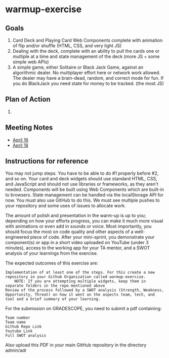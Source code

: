 # warmup-exercise

## Goals
1. Card Deck and Playing Card Web Components complete with animation of flip and/or shuffle (HTML, CSS, and very light JS)
2. Dealing with the deck, complete with an ability to pull the cards one or multiple at a time and state management of the deck (more JS + some simple web APIs) 
3. A simple game, either Solitaire or Black Jack Game, against an algorithmic dealer.  No multiplayer effort here or network work allowed.  The dealer may have a brain-dead, random, and correct mode for fun.  If you do BlackJack you need state for money to be tracked.    (the most JS)

## Plan of Action
1. 

## Meeting Notes
- [April 16](../cse110-sp25-group27/admin/meetings/april_16.md)
- [April 18](../cse110-sp25-group27/admin/meetings/april_18.md)

## Instructions for reference
You may not jump steps. You have to be able to do #1 properly before #2, and so on.  Your card and deck widgets should use standard HTML, CSS, and JavaScript and should not use libraries or frameworks, as they aren't needed.  Components will be built using Web Components which are built-in to browsers.   State management can be handled via the localStorage API for now.   You must also use GitHub to do this.  We must see multiple pushes to your repository and some uses of issues to allocate work.

The amount of polish and presentation in the warm-up is up to you; depending on how your efforts progress, you can make it much more visual with animations or even add in sounds or voice.  Most importantly, you should focus the most on code quality and other aspects of a well-engineered piece of code.  After your mini-sprint, you demonstrate your component(s) or app in a short video uploaded on YouTube (under 3 minutes), access to the working app for your TA mentor, and a SWOT analysis of your learnings from the exercise. 

The expected outcomes of this exercise are:

    Implementation of at least one of the steps. For this create a new repository in your Github Organization called warmup-exercise. 
        NOTE: If you are attempting multiple widgets, keep them in separate folders in the repo mentioned above
    Review of the process followed by a SWOT analysis (Strength, Weakness, Opportunity, Threat) on how it went on the aspects team, tech, and tool and a brief summary of your learning. 

For the submission on GRADESCOPE, you need to submit a pdf containing:

    Team number
    Team name
    Github Repo Link
    Youtube Link
    Full SWOT analysis

Also upload this PDF in your main GitHub repository in the directory admin/adr
